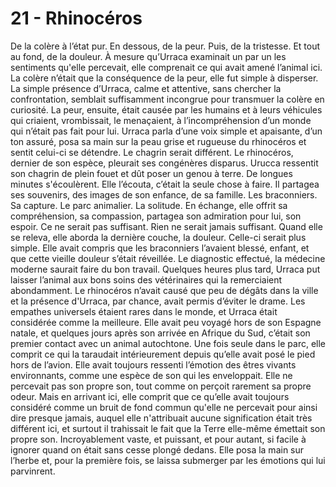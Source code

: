 # 21 - Rhinocéros

De la colère à l’état pur. En dessous, de la peur. Puis, de la tristesse. Et tout au fond, de la douleur. À mesure qu’Urraca examinait un par un les sentiments qu'elle percevait, elle comprenait ce qui avait amené l’animal ici. La colère n’était que la conséquence de la peur, elle fut simple à disperser. La simple présence d’Urraca, calme et attentive, sans chercher la confrontation, semblait suffisamment incongrue pour transmuer la colère en curiosité. La peur, ensuite, était causée par les humains et à leurs véhicules qui criaient, vrombissait, le menaçaient, à l’incompréhension d’un monde qui n’était pas fait pour lui. Urraca parla d’une voix simple et apaisante, d’un ton assuré, posa sa main sur la peau grise et rugueuse du rhinocéros et sentit celui-ci se détendre. Le chagrin serait différent. Le rhinocéros, dernier de son espèce, pleurait ses congénères disparus. Urucca ressentit son chagrin de plein fouet et dût poser un genou à terre. De longues minutes s'écoulèrent. Elle l’écouta, c’était la seule chose à faire. Il partagea ses souvenirs, des images de son enfance, de sa famille. Les braconniers. Sa capture. Le parc animalier. La solitude. En échange, elle offrit sa compréhension, sa compassion, partagea son admiration pour lui, son espoir. Ce ne serait pas suffisant. Rien ne serait jamais suffisant. Quand elle se releva, elle aborda la dernière couche, la douleur. Celle-ci serait plus simple. Elle avait compris que les braconniers l’avaient blessé, enfant, et que cette vieille douleur s’était réveillée. Le diagnostic effectué, la médecine moderne saurait faire du bon travail. Quelques heures plus tard, Urraca put laisser l’animal aux bons soins des vétérinaires qui la remerciaient abondamment. Le rhinocéros n’avait causé que peu de dégâts dans la ville et la présence d'Urraca, par chance, avait permis d’éviter le drame. Les empathes universels étaient rares dans le monde, et Urraca était considérée comme la meilleure. Elle avait peu voyagé hors de son Espagne natale, et quelques jours après son arrivée en Afrique du Sud, c’était son premier contact avec un animal autochtone. Une fois seule dans le parc, elle comprit ce qui la taraudait intérieurement depuis qu’elle avait posé le pied hors de l’avion. Elle avait toujours ressenti l’émotion des êtres vivants environnants, comme une espèce de son qui les enveloppait. Elle ne percevait pas son propre son, tout comme on perçoit rarement sa propre odeur. Mais en arrivant ici, elle comprit que ce qu’elle avait toujours considéré comme un bruit de fond commun qu'elle ne percevait pour ainsi dire presque jamais, auquel elle n'attribuait aucune signification était très différent ici, et surtout il trahissait le fait que la Terre elle-même émettait son propre son. Incroyablement vaste, et puissant, et pour autant, si facile à ignorer quand on était sans cesse plongé dedans. Elle posa la main sur l’herbe et, pour la première fois, se laissa submerger par les émotions qui lui parvinrent.
